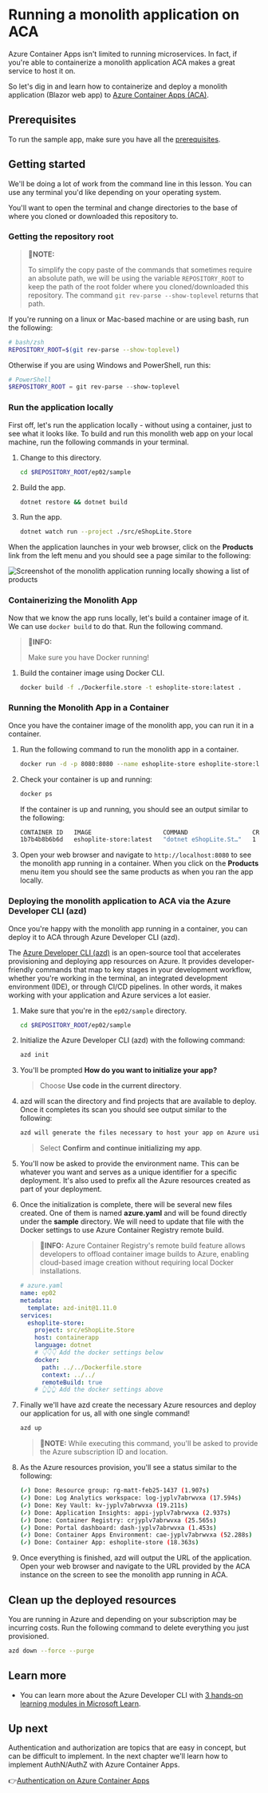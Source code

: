 # Running a monolith application on ACA

Azure Container Apps isn't limited to running microservices. In fact, if you're able to containerize a monolith application ACA makes a great service to host it on.

So let's dig in and learn how to containerize and deploy a monolith application (Blazor web app) to [Azure Container Apps (ACA)](https://learn.microsoft.com/azure/container-apps/overview).

## Prerequisites

To run the sample app, make sure you have all the [prerequisites](../README.md#prerequisites).

## Getting started

We'll be doing a lot of work from the command line in this lesson. You can use any terminal you'd like depending on your operating system.

You'll want to open the terminal and change directories to the base of where you cloned or downloaded this repository to.

### Getting the repository root

> 📝**NOTE:**
> 
> To simplify the copy paste of the commands that sometimes require an absolute path, we will be using the variable `REPOSITORY_ROOT` to keep the path of the root folder where you cloned/downloaded this repository. The command `git rev-parse --show-toplevel` returns that path.

If you're running on a linux or Mac-based machine or are using bash, run the following:

```bash
# bash/zsh
REPOSITORY_ROOT=$(git rev-parse --show-toplevel)
```

Otherwise if you are using Windows and PowerShell, run this:

```powershell
# PowerShell
$REPOSITORY_ROOT = git rev-parse --show-toplevel
```

### Run the application locally

First off, let's run the application locally - without using a container, just to see what it looks like. To build and run this monolith web app on your local machine, run the following commands in your terminal.

1. Change to this directory.

    ```bash
    cd $REPOSITORY_ROOT/ep02/sample
    ```

2. Build the app.

    ```bash
    dotnet restore && dotnet build
    ```

3. Run the app.

    ```bash
    dotnet watch run --project ./src/eShopLite.Store
    ```

When the application launches in your web browser, click on the **Products** link from the left menu and you should see a page similar to the following:

![Screenshot of the monolith application running locally showing a list of products](./images/local-app.png)

### Containerizing the Monolith App

Now that we know the app runs locally, let's build a container image of it. We can use `docker build` to do that. Run the following command.

> 🧐**INFO:**
> 
> Make sure you have Docker running!

1. Build the container image using Docker CLI.

    ```bash
    docker build -f ./Dockerfile.store -t eshoplite-store:latest .
    ```

### Running the Monolith App in a Container

Once you have the container image of the monolith app, you can run it in a container.

1. Run the following command to run the monolith app in a container.

    ```bash
    docker run -d -p 8080:8080 --name eshoplite-store eshoplite-store:latest
    ```

1. Check your container is up and running:

    ```bash
    docker ps
    ```

   If the container is up and running, you should see an output similar to the following:

    ```bash
    CONTAINER ID   IMAGE                    COMMAND                  CREATED        STATUS          PORTS                    NAMES
    1b7b4b8b6b6d   eshoplite-store:latest   "dotnet eShopLite.St…"   1 minute ago   Up 1 minute     0.0.0.0:8080->8080/tcp   eshoplite-store
    ```

1. Open your web browser and navigate to `http://localhost:8080` to see the monolith app running in a container. When you click on the **Products** menu item you should see the same products as when you ran the app locally.

### Deploying the monolith application to ACA via the Azure Developer CLI (azd)

Once you're happy with the monolith app running in a container, you can deploy it to ACA through Azure Developer CLI (azd).

The [Azure Developer CLI (azd)](https://learn.microsoft.com/en-us/azure/developer/azure-developer-cli/overview) is an open-source tool that accelerates provisioning and deploying app resources on Azure. It provides developer-friendly commands that map to key stages in your development workflow, whether you're working in the terminal, an integrated development environment (IDE), or through CI/CD pipelines. In other words, it makes working with your application and Azure services a lot easier.

1. Make sure that you're in the `ep02/sample` directory.

    ```bash
    cd $REPOSITORY_ROOT/ep02/sample
    ```

1. Initialize the Azure Developer CLI (azd) with the following command:

    ```bash
    azd init
    ```

1. You'll be prompted **How do you want to initialize your app?** 

    > Choose **Use code in the current directory**. 

1. azd will scan the directory and find projects that are available to deploy. Once it completes its scan you should see output similar to the following:

    ```bash
    azd will generate the files necessary to host your app on Azure using Azure Container Apps.
    ```

    > Select **Confirm and continue initializing my app**.

1. You'll now be asked to provide the environment name. This can be whatever you want and serves as a unique identifier for a specific deployment. It's also used to prefix all the Azure resources created as part of your deployment.

1. Once the initialization is complete, there will be several new files created. One of them is named **azure.yaml** and will be found directly under the **sample** directory. We will need to update that file with the Docker settings to use Azure Container Registry remote build.

    > 🧐**INFO:**
    > Azure Container Registry's remote build feature allows developers to offload container image builds to Azure, enabling cloud-based image creation without requiring local Docker installations. 

    ```yaml
    # azure.yaml
    name: ep02
    metadata:
      template: azd-init@1.11.0
    services:
      eshoplite-store:
        project: src/eShopLite.Store
        host: containerapp
        language: dotnet
        # 👇👇👇 Add the docker settings below
        docker:
          path: ../../Dockerfile.store
          context: ../../
          remoteBuild: true
        # 👆👆👆 Add the docker settings above
    ```

1. Finally we'll have azd create the necessary Azure resources and deploy our application for us, all with one single command!

    ```bash
    azd up
    ```

   > 📝**NOTE:**
   > While executing this command, you'll be asked to provide the Azure subscription ID and location.

1. As the Azure resources provision, you'll see a status similar to the following:
    ```bash
    (✓) Done: Resource group: rg-matt-feb25-1437 (1.907s)
    (✓) Done: Log Analytics workspace: log-jyplv7abrwvxa (17.594s)
    (✓) Done: Key Vault: kv-jyplv7abrwvxa (19.211s)
    (✓) Done: Application Insights: appi-jyplv7abrwvxa (2.937s)
    (✓) Done: Container Registry: crjyplv7abrwvxa (25.565s)
    (✓) Done: Portal dashboard: dash-jyplv7abrwvxa (1.453s)
    (✓) Done: Container Apps Environment: cae-jyplv7abrwvxa (52.288s)
    (✓) Done: Container App: eshoplite-store (18.363s)
    ```

1. Once everything is finished, azd will output the URL of the application. Open your web browser and navigate to the URL provided by the ACA instance on the screen to see the monolith app running in ACA.

## Clean up the deployed resources

You are running in Azure and depending on your subscription may be incurring costs. Run the following command to delete everything you just provisioned.

```bash
azd down --force --purge
```

## Learn more

- You can learn more about the Azure Developer CLI with [3 hands-on learning modules in Microsoft Learn](https://learn.microsoft.com/training/paths/azure-developer-cli/).

## Up next

Authentication and authorization are topics that are easy in concept, but can be difficult to implement. In the next chapter we'll learn how to implement AuthN/AuthZ with Azure Container Apps.

👉[Authentication on Azure Container Apps](../ep03/README.md)
